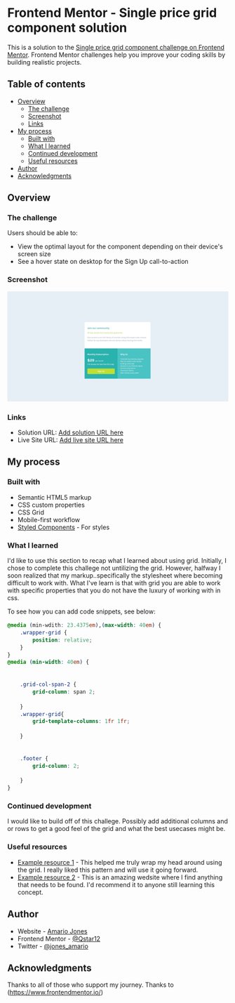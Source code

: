 # Frontend Mentor - Single price grid component solution

This is a solution to the [Single price grid component challenge on Frontend Mentor](https://www.frontendmentor.io/challenges/single-price-grid-component-5ce41129d0ff452fec5abbbc). Frontend Mentor challenges help you improve your coding skills by building realistic projects. 

## Table of contents

- [Overview](#overview)
  - [The challenge](#the-challenge)
  - [Screenshot](#screenshot)
  - [Links](#links)
- [My process](#my-process)
  - [Built with](#built-with)
  - [What I learned](#what-i-learned)
  - [Continued development](#continued-development)
  - [Useful resources](#useful-resources)
- [Author](#author)
- [Acknowledgments](#acknowledgments)


## Overview

### The challenge

Users should be able to:

- View the optimal layout for the component depending on their device's screen size
- See a hover state on desktop for the Sign Up call-to-action

### Screenshot

![](./images/screenshot.jpg)


### Links

- Solution URL: [Add solution URL here](https://your-solution-url.com)
- Live Site URL: [Add live site URL here](https://your-live-site-url.com)

## My process

### Built with

- Semantic HTML5 markup
- CSS custom properties
- CSS Grid
- Mobile-first workflow
- [Styled Components](https://styled-components.com/) - For styles


### What I learned

I'd like to use this section to recap what I learned about using grid. Initially, I chose to complete this challege not untilizing the grid. However, halfway I soon realized that my markup..specifically the stylesheet where becoming difficult to work with. What I've learn is that with grid you are able to work with specific properties that you do not have the luxury of working with in css.

To see how you can add code snippets, see below:

```scss
@media (min-wdith: 23.4375em),(max-width: 40em) {
    .wrapper-grid {
        position: relative;
    }
}
@media (min-width: 40em) {
    

    .grid-col-span-2 {
        grid-column: span 2;
    
    }
    .wrapper-grid{
        grid-template-columns: 1fr 1fr;
     
    }


    .footer {
        grid-column: 2;
        
    }
}
```


### Continued development

I would like to build off of this challege. Possibly add additional columns and or rows to get a good feel of the grid and what the best usecases might be. 



### Useful resources

- [Example resource 1](https://youtu.be/rg7Fvvl3taU) - This helped me truly wrap my head around using the grid. I really liked this pattern and will use it going forward.
- [Example resource 2](https://developer.mozilla.org/en-US/) - This is an amazing wedsite where I find anything that needs to be found. I'd recommend it to anyone still learning this concept.

## Author

- Website - [Amario Jones]()
- Frontend Mentor - [@Qstar12](https://www.frontendmentor.io/profile/Qstar12)
- Twitter - [@jones_amario](https://twitter.com/jones_amario)


## Acknowledgments

Thanks to all of those who support my journey. Thanks to (https://www.frontendmentor.io/)
